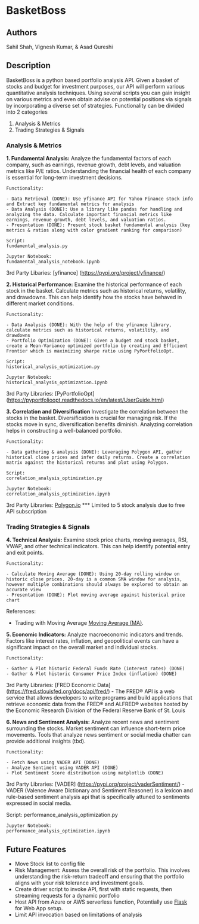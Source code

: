 # BasketBoss

## Authors
Sahil Shah, Vignesh Kumar, & Asad Qureshi

## Description
BasketBoss is a python based portfolio analysis API. Given a basket of stocks and budget for investment purposes, our API will perform various quantitative analysis techniques. Using several scripts you can gain insight on various metrics and even obtain advise on potential positions via signals by incorporating a diverse set of strategies. Functionality can be divided into 2 categories

1. Analysis & Metrics
2. Trading Strategies & Signals

### Analysis & Metrics

**1. Fundamental Analysis:**
Analyze the fundamental factors of each company, such as earnings, revenue growth, debt levels, and valuation metrics like P/E ratios. Understanding the financial health of each company is essential for long-term investment decisions.

	Functionality: 

	- Data Retrieval (DONE): Use yfinance API for Yahoo Finance stock info and Extract key fundamental metrics for analysis
	- Data Analysis (DONE): Use a library like pandas for handling and analyzing the data. Calculate important financial metrics like earnings, revenue growth, debt levels, and valuation ratios. 
	- Presentation (DONE): Present stock basket fundamental analysis (key metrics & ratios along with color gradient ranking for comparison)

	Script:
	fundamental_analysis.py

	Jupyter Notebook:
	fundamental_analysis_notebook.ipynb

3rd Party Libaries:
[yfinance] (https://pypi.org/project/yfinance/)

**2. Historical Performance:**
Examine the historical performance of each stock in the basket. Calculate metrics such as historical returns, volatility, and drawdowns. This can help identify how the stocks have behaved in different market conditions.

	Functionality:

	- Data Analysis (DONE): With the help of the yfinance library, calculate metrics such as historical returns, volatility, and drawdowns
	- Portfolio Optimization (DONE): Given a budget and stock basket, create a Mean-Variance optimized portfolio by creating and Efficient Frontier which is maximizing sharpe ratio using PyPortfolioOpt.

	Script:
	historical_analysis_optimization.py

	Jupyter Notebook:
	historical_analysis_optimization.ipynb

3rd Party Libraries:
[PyPortfolioOpt] (https://pyportfolioopt.readthedocs.io/en/latest/UserGuide.html)

**3. Correlation and Diversification**
Investigate the correlation between the stocks in the basket. Diversification is crucial for managing risk. If the stocks move in sync, diversification benefits diminish. Analyzing correlation helps in constructing a well-balanced portfolio.

	Functionality:

	- Data gathering & analysis (DONE): Leveraging Polygon API, gather historical close prices and infer daily returns. Create a correlation matrix against the historical returns and plot using Polygon. 

	Script:
	correlation_analysis_optimization.py

	Jupyter Notebook:
	correlation_analysis_optimization.ipynb

3rd Party Libraries:
[Polygon.io](https://polygon.io/blog/finding-correlation-between-stocks)
*** Limited to 5 stock analysis due to free API subscription


### Trading Strategies & Signals

**4. Technical Analysis:**
Examine stock price charts, moving averages, RSI, VWAP, and other technical indicators. This can help identify potential entry and exit points.

	Functionality:

	- Calculate Moving Average (DONE): Using 20-day rolling window on historic close prices. 20-day is a common SMA window for analysis, however multiple combinations should always be explored to obtain an accurate view
	- Presentation (DONE): Plot moving average against historical price chart

References:

- Trading with Moving Average [Moving Average (MA)](https://www.investopedia.com/terms/m/movingaverage.asp#:~:text=The%20Bottom%20Line-,A%20moving%20average%20(MA)%20is%20a%20stock%20indicator%20commonly%20used,moving%20average%20indicates%20a%20downtrend.).


**5. Economic Indicators:**
Analyze macroeconomic indicators and trends. Factors like interest rates, inflation, and geopolitical events can have a significant impact on the overall market and individual stocks.

	Functionality:

	- Gather & Plot historic Federal Funds Rate (interest rates) (DONE)
	- Gather & Plot historic Consumer Price Index (inflation) (DONE)

3rd Party Libraries:
[FRED Economic Data] (https://fred.stlouisfed.org/docs/api/fred/) - The FRED® API is a web service that allows developers to write programs and build applications that retrieve economic data from the FRED® and ALFRED® websites hosted by the Economic Research Division of the Federal Reserve Bank of St. Louis

**6. News and Sentiment Analysis:**
Analyze recent news and sentiment surrounding the stocks. Market sentiment can influence short-term price movements. Tools that analyze news sentiment or social media chatter can provide additional insights (tbd).

	Functionality:

	- Fetch News using VADER API (DONE)
	- Analyze Sentiment using VADER API (DONE)
	- Plot Sentiment Score distribution using matplotlib (DONE)

3rd Party Libraries:
[VADER] (https://pypi.org/project/vaderSentiment/) - VADER (Valence Aware Dictionary and Sentiment Reasoner) is a lexicon and rule-based sentiment analysis api that is specifically attuned to sentiments expressed in social media.

Script:
	performance_analysis_optimization.py

	Jupyter Notebook:
	performance_analysis_optimization.ipynb

## Future Features
- Move Stock list to config file
- Risk Management: Assess the overall risk of the portfolio. This involves understanding the risk-return tradeoff and ensuring that the portfolio aligns with your risk tolerance and investment goals.
- Create driver script to invoke API, first with static requests, then streaming requests for a dynamic portfolio
- Host API from Azure or AWS serverless function, Potentially use [Flask](https://flask.palletsprojects.com/en/3.0.x/) for Web App setup.
- Limit API invocation based on limitations of analysis
